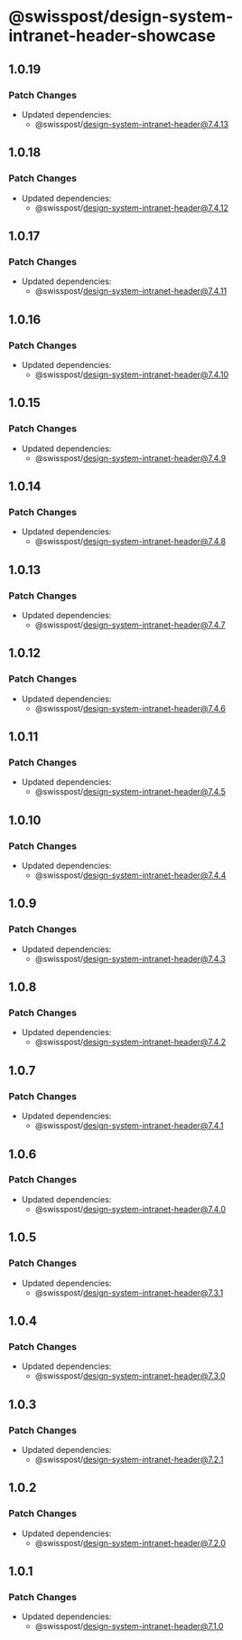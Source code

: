 # @swisspost/design-system-intranet-header-showcase

## 1.0.19

### Patch Changes

- Updated dependencies:
  - @swisspost/design-system-intranet-header@7.4.13

## 1.0.18

### Patch Changes

- Updated dependencies:
  - @swisspost/design-system-intranet-header@7.4.12

## 1.0.17

### Patch Changes

- Updated dependencies:
  - @swisspost/design-system-intranet-header@7.4.11

## 1.0.16

### Patch Changes

- Updated dependencies:
  - @swisspost/design-system-intranet-header@7.4.10

## 1.0.15

### Patch Changes

- Updated dependencies:
  - @swisspost/design-system-intranet-header@7.4.9

## 1.0.14

### Patch Changes

- Updated dependencies:
  - @swisspost/design-system-intranet-header@7.4.8

## 1.0.13

### Patch Changes

- Updated dependencies:
  - @swisspost/design-system-intranet-header@7.4.7

## 1.0.12

### Patch Changes

- Updated dependencies:
  - @swisspost/design-system-intranet-header@7.4.6

## 1.0.11

### Patch Changes

- Updated dependencies:
  - @swisspost/design-system-intranet-header@7.4.5

## 1.0.10

### Patch Changes

- Updated dependencies:
  - @swisspost/design-system-intranet-header@7.4.4

## 1.0.9

### Patch Changes

- Updated dependencies:
  - @swisspost/design-system-intranet-header@7.4.3

## 1.0.8

### Patch Changes

- Updated dependencies:
  - @swisspost/design-system-intranet-header@7.4.2

## 1.0.7

### Patch Changes

- Updated dependencies:
  - @swisspost/design-system-intranet-header@7.4.1

## 1.0.6

### Patch Changes

- Updated dependencies:
  - @swisspost/design-system-intranet-header@7.4.0

## 1.0.5

### Patch Changes

- Updated dependencies:
  - @swisspost/design-system-intranet-header@7.3.1

## 1.0.4

### Patch Changes

- Updated dependencies:
  - @swisspost/design-system-intranet-header@7.3.0

## 1.0.3

### Patch Changes

- Updated dependencies:
  - @swisspost/design-system-intranet-header@7.2.1

## 1.0.2

### Patch Changes

- Updated dependencies:
  - @swisspost/design-system-intranet-header@7.2.0

## 1.0.1

### Patch Changes

- Updated dependencies:
  - @swisspost/design-system-intranet-header@7.1.0

